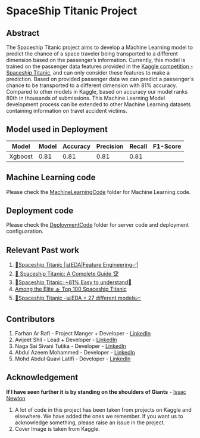 # SpaceShip Titanic Project

## Abstract

The Spaceship Titanic project aims to develop a Machine Learning model to predict the chance of a space traveler being transported to a different dimension based on the passenger’s information. Currently, this model is trained on the passenger data features provided in the [Kaggle competition - Spaceship Titanic](https://www.kaggle.com/competitions/spaceship-titanic), and can only consider these features to make a prediction. Based on provided passenger data we can predict a passenger's chance to be transported to a different dimension with 81% accuracy. Compared to other models in Kaggle, based on accuracy our model ranks 80th in thousands of submissions. This Machine Learning Model development process can be extended to other Machine Learning datasets containing information on travel accident victims.

## Model used in Deployment

| Model |  Model | Accuracy | Precision | Recall | F1-Score |
| ----- | ------ | -------- | --------- | ------ | -------- |
| Xgboost | 0.81 | 0.81| 0.81 | 0.81 |

## Machine Learning code

Please check the [MachineLearningCode](MachineLearningCode) folder for Machine Learning code.

## Deployment code

Please check the [DeploymentCode](DeploymentCode) folder for server code and deployment configuaration.

## Relevant Past work

1. [🚀Spaceship Titanic |📊EDA|Feature Engineering✅|](https://www.kaggle.com/code/frizmoo/spaceship-titanic-eda-feature-engineering)
2. [🚀 Spaceship Titanic: A Complete Guide 🏆](https://www.kaggle.com/code/samuelcortinhas/spaceship-titanic-a-complete-guide)
3. [🚀Spaceship Titanic: ~81% Easy to understand🚀](https://www.kaggle.com/code/raulparis/spaceship-titanic-81-easy-to-understand)
4. [Among the Elite 🛸 Top 100 Spaceship Titanic](https://www.kaggle.com/code/tronrover/among-the-elite-top-100-spaceship-titanic)
5. [🚀Spaceship Titanic -📊EDA + 27 different models📈](https://www.kaggle.com/code/odins0n/spaceship-titanic-eda-27-different-models)


## Contributors

1. Farhan Ar Rafi - Project Manger + Developer - [LinkedIn](https://www.linkedin.com/in/farhanarrafi/)
2. Avijeet Shil - Lead + Developer - [LinkedIn](https://www.linkedin.com/in/avijeetshil/)
3. Naga Sai Sivani Tutika - Developer - [LinkedIn](https://www.linkedin.com/in/sivani-tutika/)
4. Abdul Azeem Mohammed - Developer - [LinkedIn]([#](https://www.linkedin.com/in/mohammed-abdul-azeem-184084202/))
5. Mohd Abdul Quavi Latifi - Developer - [LinkedIn](https://www.linkedin.com/in/mohd-abdul-quavi-latifi-046508188/)


## Acknowledgement

**If I have seen further it is by standing on the shoulders of Giants** - [Issac Newton](https://link.springer.com/chapter/10.1007/978-1-4471-0051-5_5)

1. A lot of code in this project has been taken from projects on Kaggle and elsewhere. We have added the ones we remember. If you want us to acknowledge something, please raise an issue in the project.
2. Cover Image is taken from Kaggle.